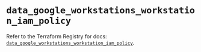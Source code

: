# `data_google_workstations_workstation_iam_policy`

Refer to the Terraform Registry for docs: [`data_google_workstations_workstation_iam_policy`](https://registry.terraform.io/providers/hashicorp/google-beta/6.4.0/docs/data-sources/google_workstations_workstation_iam_policy).
